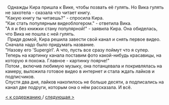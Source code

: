 &ensp;Однажды Кира пришла к Вике, чтобы позвать её гулять. Но Вика гулять не захотела - сказала что читает книгу. </br>
"Какую книгу ты читаешь?" - спросила Кира. </br>
"Как стать популярным видеоблогером." - ответила Вика. </br>
"А я и без книжки стану популярной!" - заявила Кира. Она обиделась, что Вика не пошла с ней гулять. </br>
&ensp;Придя домой, Кира решила завести свой канал и снять первое видео. Сначала надо было придумать название. </br>
"Назову его 'Supergirl'. А что, пусть все сразу поймут что я супер. Теперь на картинку канала поставим фото какой-нибудь красавицы, на которую я похожа. Главное - картинку поярче!" </br>
Потом , включив любимую музыку, она потанцевала и покривлялась на камеру, выложила готовое видео в интернет и стала ждать лайков и подписчиков. </br>
Спустя два дня, лайков накопилось не больше десяти, а подписались на канал две подруги, которым она о нём рассказала. И всё.

[< к содержанию ](./readme.md) / [следующая >](./Глава_2.md)